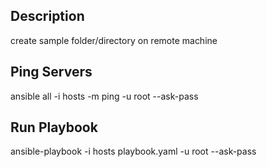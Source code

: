 ## Description
create sample folder/directory on remote machine

## Ping Servers
ansible all -i hosts -m ping -u root --ask-pass

## Run Playbook
ansible-playbook -i hosts playbook.yaml -u root --ask-pass
